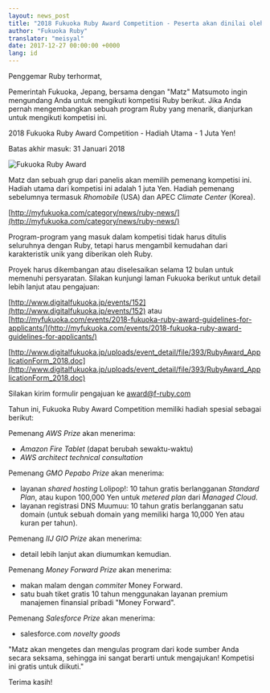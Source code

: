 ```yaml
---
layout: news_post
title: "2018 Fukuoka Ruby Award Competition - Peserta akan dinilai oleh Matz"
author: "Fukuoka Ruby"
translator: "meisyal"
date: 2017-12-27 00:00:00 +0000
lang: id
---
```


Penggemar Ruby terhormat,

Pemerintah Fukuoka, Jepang, bersama dengan "Matz" Matsumoto ingin
mengundang Anda untuk mengikuti kompetisi Ruby berikut. Jika Anda pernah
mengembangkan sebuah program Ruby yang menarik, dianjurkan untuk mengikuti
kompetisi ini.

2018 Fukuoka Ruby Award Competition - Hadiah Utama - 1 Juta Yen!

Batas akhir masuk: 31 Januari 2018

![Fukuoka Ruby Award](https://www.digitalfukuoka.jp/javascripts/kcfinder/upload/images/fukuokarubyaward2017.png)

Matz dan sebuah grup dari panelis akan memilih pemenang kompetisi ini.
Hadiah utama dari kompetisi ini adalah 1 juta Yen. Hadiah pemenang sebelumnya
termasuk *Rhomobile* (USA) dan APEC *Climate Center* (Korea).

[http://myfukuoka.com/category/news/ruby-news/](http://myfukuoka.com/category/news/ruby-news/)

Program-program yang masuk dalam kompetisi tidak harus ditulis seluruhnya
dengan Ruby, tetapi harus mengambil kemudahan dari karakteristik unik yang
diberikan oleh Ruby.

Proyek harus dikembangan atau diselesaikan selama 12 bulan untuk memenuhi
persyaratan. Silakan kunjungi laman Fukuoka berikut untuk detail lebih lanjut
atau pengajuan:

[http://www.digitalfukuoka.jp/events/152](http://www.digitalfukuoka.jp/events/152)
atau
[http://myfukuoka.com/events/2018-fukuoka-ruby-award-guidelines-for-applicants/](http://myfukuoka.com/events/2018-fukuoka-ruby-award-guidelines-for-applicants/)

[http://www.digitalfukuoka.jp/uploads/event_detail/file/393/RubyAward_ApplicationForm_2018.doc](http://www.digitalfukuoka.jp/uploads/event_detail/file/393/RubyAward_ApplicationForm_2018.doc)

Silakan kirim formulir pengajuan ke award@f-ruby.com

Tahun ini, Fukuoka Ruby Award Competition memiliki hadiah spesial sebagai berikut:

Pemenang *AWS Prize* akan menerima:

* *Amazon Fire Tablet* (dapat berubah sewaktu-waktu)
* *AWS architect technical consultation*

Pemenang *GMO Pepabo Prize* akan menerima:

* layanan *shared hosting* Lolipop!: 10 tahun gratis berlangganan *Standard Plan*,
  atau kupon 100,000 Yen untuk *metered plan* dari *Managed Cloud*.
* layanan registrasi DNS Muumuu: 10 tahun gratis berlangganan satu domain
  (untuk sebuah domain yang memiliki harga 10,000 Yen atau kuran per tahun).

Pemenang *IIJ GIO Prize* akan menerima:

* detail lebih lanjut akan diumumkan kemudian.

Pemenang *Money Forward Prize* akan menerima:

* makan malam dengan *commiter* Money Forward.
* satu buah tiket gratis 10 tahun menggunakan layanan premium manajemen
  finansial pribadi "Money Forward".

Pemenang *Salesforce Prize* akan menerima:

* salesforce.com *novelty goods*

"Matz akan mengetes dan mengulas program dari kode sumber Anda secara seksama,
sehingga ini sangat berarti untuk mengajukan! Kompetisi ini gratis untuk diikuti."

Terima kasih!
